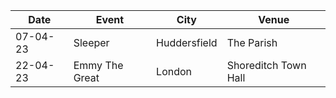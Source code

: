 |Date|Event|City|Venue|
|----|-----|----|-----|
|07-04-23|Sleeper|Huddersfield|The Parish|
|22-04-23|Emmy The Great|London|Shoreditch Town Hall|
